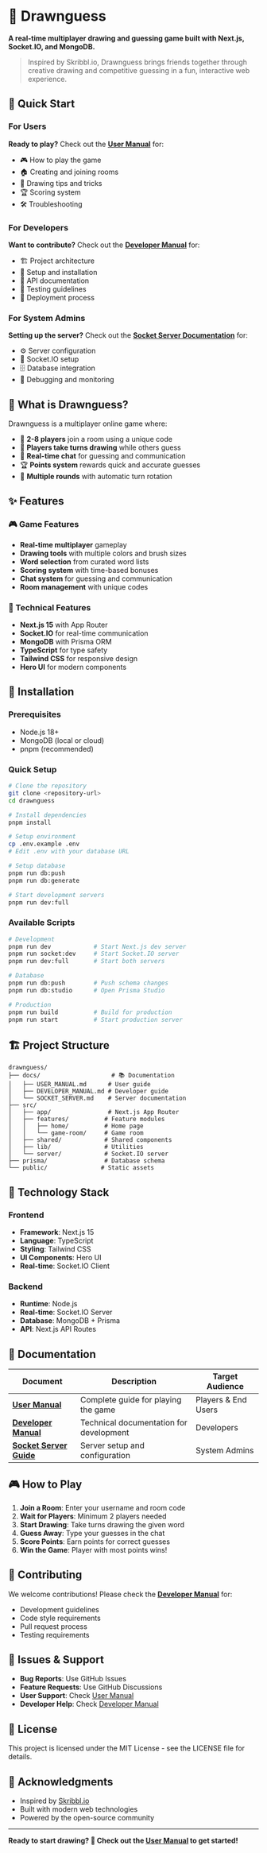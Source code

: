 # 🎨 Drawnguess

**A real-time multiplayer drawing and guessing game built with Next.js, Socket.IO, and MongoDB.**

> Inspired by Skribbl.io, Drawnguess brings friends together through creative drawing and competitive guessing in a fun, interactive web experience.

## 🚀 Quick Start

### For Users

**Ready to play?** Check out the [**User Manual**](docs/USER_MANUAL.md) for:

- 🎮 How to play the game
- 🏠 Creating and joining rooms
- 🎨 Drawing tips and tricks
- 🏆 Scoring system
- 🛠️ Troubleshooting

### For Developers

**Want to contribute?** Check out the [**Developer Manual**](docs/DEVELOPER_MANUAL.md) for:

- 🏗️ Project architecture
- 🔧 Setup and installation
- 📡 API documentation
- 🧪 Testing guidelines
- 🚀 Deployment process

### For System Admins

**Setting up the server?** Check out the [**Socket Server Documentation**](docs/SOCKET_SERVER.md) for:

- ⚙️ Server configuration
- 🔌 Socket.IO setup
- 🗄️ Database integration
- 🐛 Debugging and monitoring

## 🎯 What is Drawnguess?

Drawnguess is a multiplayer online game where:

- 👥 **2-8 players** join a room using a unique code
- 🎨 **Players take turns drawing** while others guess
- 💬 **Real-time chat** for guessing and communication
- 🏆 **Points system** rewards quick and accurate guesses
- 🔄 **Multiple rounds** with automatic turn rotation

## ✨ Features

### 🎮 Game Features

- **Real-time multiplayer** gameplay
- **Drawing tools** with multiple colors and brush sizes
- **Word selection** from curated word lists
- **Scoring system** with time-based bonuses
- **Chat system** for guessing and communication
- **Room management** with unique codes

### 🔧 Technical Features

- **Next.js 15** with App Router
- **Socket.IO** for real-time communication
- **MongoDB** with Prisma ORM
- **TypeScript** for type safety
- **Tailwind CSS** for responsive design
- **Hero UI** for modern components

## 🚀 Installation

### Prerequisites

- Node.js 18+
- MongoDB (local or cloud)
- pnpm (recommended)

### Quick Setup

```bash
# Clone the repository
git clone <repository-url>
cd drawnguess

# Install dependencies
pnpm install

# Setup environment
cp .env.example .env
# Edit .env with your database URL

# Setup database
pnpm run db:push
pnpm run db:generate

# Start development servers
pnpm run dev:full
```

### Available Scripts

```bash
# Development
pnpm run dev            # Start Next.js dev server
pnpm run socket:dev     # Start Socket.IO server
pnpm run dev:full       # Start both servers

# Database
pnpm run db:push        # Push schema changes
pnpm run db:studio      # Open Prisma Studio

# Production
pnpm run build          # Build for production
pnpm run start          # Start production server
```

## 🏗️ Project Structure

```
drawnguess/
├── docs/                    # 📚 Documentation
│   ├── USER_MANUAL.md      # User guide
│   ├── DEVELOPER_MANUAL.md # Developer guide
│   └── SOCKET_SERVER.md    # Server documentation
├── src/
│   ├── app/                # Next.js App Router
│   ├── features/          # Feature modules
│   │   ├── home/          # Home page
│   │   └── game-room/     # Game room
│   ├── shared/            # Shared components
│   ├── lib/               # Utilities
│   └── server/            # Socket.IO server
├── prisma/                # Database schema
└── public/               # Static assets
```

## 🔧 Technology Stack

### Frontend

- **Framework**: Next.js 15
- **Language**: TypeScript
- **Styling**: Tailwind CSS
- **UI Components**: Hero UI
- **Real-time**: Socket.IO Client

### Backend

- **Runtime**: Node.js
- **Real-time**: Socket.IO Server
- **Database**: MongoDB + Prisma
- **API**: Next.js API Routes

## 📖 Documentation

| Document                                         | Description                             | Target Audience     |
| ------------------------------------------------ | --------------------------------------- | ------------------- |
| [**User Manual**](docs/USER_MANUAL.md)           | Complete guide for playing the game     | Players & End Users |
| [**Developer Manual**](docs/DEVELOPER_MANUAL.md) | Technical documentation for development | Developers          |
| [**Socket Server Guide**](docs/SOCKET_SERVER.md) | Server setup and configuration          | System Admins       |

## 🎮 How to Play

1. **Join a Room**: Enter your username and room code
2. **Wait for Players**: Minimum 2 players needed
3. **Start Drawing**: Take turns drawing the given word
4. **Guess Away**: Type your guesses in the chat
5. **Score Points**: Earn points for correct guesses
6. **Win the Game**: Player with most points wins!

## 🤝 Contributing

We welcome contributions! Please check the [**Developer Manual**](docs/DEVELOPER_MANUAL.md) for:

- Development guidelines
- Code style requirements
- Pull request process
- Testing requirements

## 🐛 Issues & Support

- **Bug Reports**: Use GitHub Issues
- **Feature Requests**: Use GitHub Discussions
- **User Support**: Check [User Manual](docs/USER_MANUAL.md)
- **Developer Help**: Check [Developer Manual](docs/DEVELOPER_MANUAL.md)

## 📄 License

This project is licensed under the MIT License - see the LICENSE file for details.

## 🌟 Acknowledgments

- Inspired by [Skribbl.io](https://skribbl.io/)
- Built with modern web technologies
- Powered by the open-source community

---

**Ready to start drawing? 🎨 Check out the [User Manual](docs/USER_MANUAL.md) to get started!**
